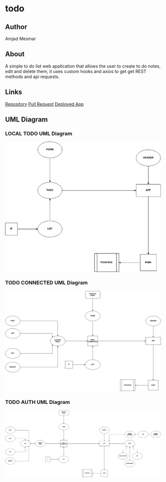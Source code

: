 # todo

## Author

Amjad Mesmar

## About

A simple to do list web application that allows the user to create to do notes, edit and delete them, it uses custom hooks and axios to get get REST methods and api requests.

## Links

[Repository](https://github.com/AmjadMesmar/todo)
[Pull Request](https://github.com/AmjadMesmar/todo/pull/10)
[Deployed App](https://souls-todo.netlify.app/)

## UML Diagram

### LOCAL TODO UML Diagram

![Uml](./todo-uml.jpg)

### TODO CONNECTED UML Diagram

![Uml2](./todo-connected-uml.jpg)

### TODO AUTH UML Diagram

![UML3](./TODO-UML-AUTH.jpg)
